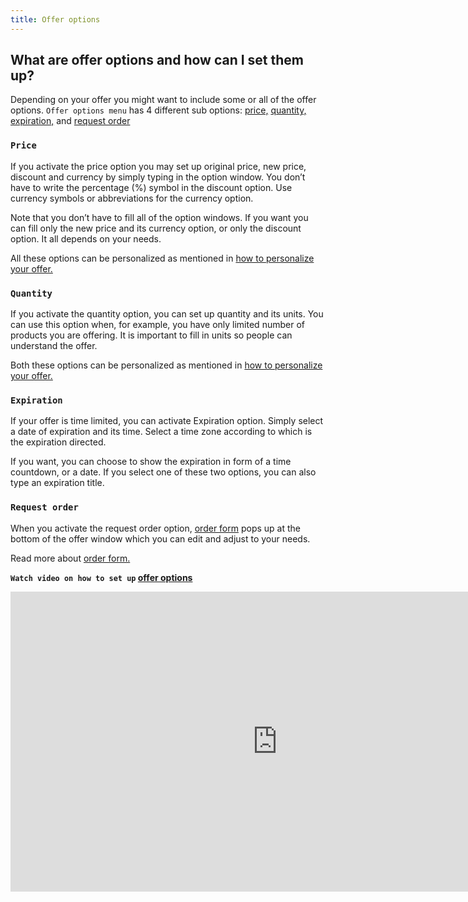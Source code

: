 ```yaml
---
title: Offer options
---
```


## What are offer options and how can I set them up?
Depending on your offer you might want to include some or all of the offer options. `Offer options menu` has 4 different sub options: [price,](#price) [quantity,](#quantity) [expiration,](#expiration) and [request order](#request-order)

### `Price`
If you activate the price option you may set up original price, new price, discount and currency by simply typing in the option window. You don’t have to write the percentage (%) symbol in the discount option. Use currency symbols or abbreviations for the currency option. 

Note that you don’t have to fill all of the option windows. If you want you can fill only the new price and its currency option, or only the discount option. It all depends on your needs. 

All these options can be personalized as mentioned in [how to personalize your offer.](offer-personalization.md#how-can-i-personalize-an-offer)

### `Quantity`
If you activate the quantity option, you can set up quantity and its units. You can use this option when, for example, you have only limited number of products you are offering. It is important to fill in units so people can understand the offer.

Both these options can be personalized as mentioned in [how to personalize your offer.](offer-personalization.md#how-can-i-personalize-an-offer)

### `Expiration`
If your offer is time limited, you can activate Expiration option. Simply select a date of expiration and its time. Select a time zone according to which is the expiration directed. 

If you want, you can choose to show the expiration in form of a time countdown, or a date. If you select one of these two options, you can also type an expiration title.

### `Request order`
When you activate the request order option, [order form](order-form.md#what-is-an-order-form-and-how-can-i-activate-it) pops up at the bottom of the offer window which you can edit and adjust to your needs.

Read more about [order form.](order-form.md#what-is-an-order-form-and-how-can-i-activate-it)


**`Watch video on how to set up` [offer options](https://www.youtube.com/watch?v=_2JmQMayU8g&index=2&list=PL3m8jKRwlM0tnJNejvh-yoUnl5E084pNB)**

<iframe width="854" height="480" src="https://www.youtube.com/embed/_2JmQMayU8g?list=PL3m8jKRwlM0tnJNejvh-yoUnl5E084pNB" frameborder="0" allow="autoplay; encrypted-media" allowfullscreen></iframe>
